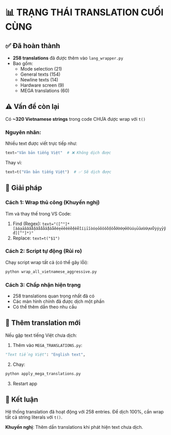 # 📊 TRẠNG THÁI TRANSLATION CUỐI CÙNG

## ✅ Đã hoàn thành

- **258 translations** đã được thêm vào `lang_wrapper.py`
- Bao gồm:
  - Mode selection (21)
  - General texts (154)
  - Newline texts (14)
  - Hardware screen (9)
  - MEGA translations (60)

## ⚠️ Vấn đề còn lại

Có **~320 Vietnamese strings** trong code CHƯA được wrap với `t()`

### Nguyên nhân:
Nhiều text được viết trực tiếp như:
```python
text="Văn bản tiếng Việt"  # ❌ Không dịch được
```

Thay vì:
```python
text=t("Văn bản tiếng Việt")  # ✅ Sẽ dịch được
```

## 🔧 Giải pháp

### Cách 1: Wrap thủ công (Khuyến nghị)
Tìm và thay thế trong VS Code:
1. Find (Regex): `text="([^"]*[àáạảãâầấậẩẫăằắặẳẵèéẹẻẽêềếệểễìíịỉĩòóọỏõôồốộổỗơờớợởỡùúụủũưừứựửữỳýỵỷỹđ][^"]*)"`
2. Replace: `text=t("$1")`

### Cách 2: Script tự động (Rủi ro)
Chạy script wrap tất cả (có thể gây lỗi):
```bash
python wrap_all_vietnamese_aggressive.py
```

### Cách 3: Chấp nhận hiện trạng
- 258 translations quan trọng nhất đã có
- Các màn hình chính đã được dịch một phần
- Có thể thêm dần theo nhu cầu

## 📝 Thêm translation mới

Nếu gặp text tiếng Việt chưa dịch:

1. Thêm vào `MEGA_TRANSLATIONS.py`:
```python
"Text tiếng Việt": "English text",
```

2. Chạy:
```bash
python apply_mega_translations.py
```

3. Restart app

## 🎯 Kết luận

Hệ thống translation đã hoạt động với 258 entries. 
Để dịch 100%, cần wrap tất cả string literals với `t()`.

**Khuyến nghị**: Thêm dần translations khi phát hiện text chưa dịch.
